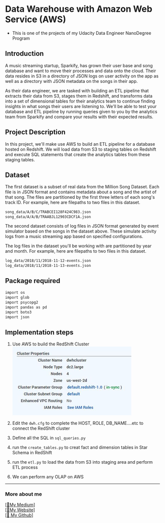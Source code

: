 # Data Warehouse with Amazon Web Service (AWS)
- This is one of the projects of my Udacity Data Engineer NanoDegree Program

## Introduction
A music streaming startup, Sparkify, has grown their user base and song database and want to move their processes and data onto the cloud. Their data resides in S3 in a directory of JSON logs on user activity on the app as well as a directory with JSON metadata on the songs in their app.

As their data engineer, we are tasked with building an ETL pipeline that extracts their data from S3, stages them in Redshift, and transforms data into a set of dimensional tables for their analytics team to continue finding insights in what songs their users are listening to. We'll be able to test your database and ETL pipeline by running queries given to you by the analytics team from Sparkify and compare your results with their expected results.

## Project Description
In this project, we'll make use AWS to build an ETL pipeline for a database hosted on Redshift. We will load data from S3 to staging tables on Redshift and execute SQL statements that create the analytics tables from these staging tables.

## Dataset
The first dataset is a subset of real data from the Million Song Dataset. Each file is in JSON format and contains metadata about a song and the artist of that song. The files are partitioned by the first three letters of each song's track ID. For example, here are filepaths to two files in this dataset.
``` 
song_data/A/B/C/TRABCEI128F424C983.json
song_data/A/A/B/TRAABJL12903CDCF1A.json
```

The second dataset consists of log files in JSON format generated by event simulator based on the songs in the dataset above. These simulate activity logs from a music streaming app based on specified configurations.<br/>

The log files in the dataset you'll be working with are partitioned by year and month. For example, here are filepaths to two files in this dataset.<br/>
```
log_data/2018/11/2018-11-12-events.json
log_data/2018/11/2018-11-13-events.json
```

## Package required
```
import os
import glob
import psycopg2
import pandas as pd
import boto3
import json
```
## Implementation steps
1. Use AWS to build the RedShift Cluster <br/>
![p1](Cluster.JPG)

2. Edit the ```dwh.cfg``` to complete the HOST, ROLE, DB_NAME....etc to connect the RedShift cluster
3. Define all the SQL in ```sql_queries.py``` 
4. run the ```create_tables.py``` to creat fact and dimension tables in Star Schema in RedShift
5. run the ```etl.py``` to load the data from S3 into staging area and perform ETL process
6. We can perform any OLAP on AWS

-------------------------------------------------------------------------------------------------------------------------------------
### More about me
[[:pencil:My Medium]](https://medium.com/@patrickhk)<br/>
[[:house_with_garden:My Website]](https://www.fiyeroleung.com/)<br/>
[[:space_invader:	My Github]](https://github.com/fiyero)<br/>
```
